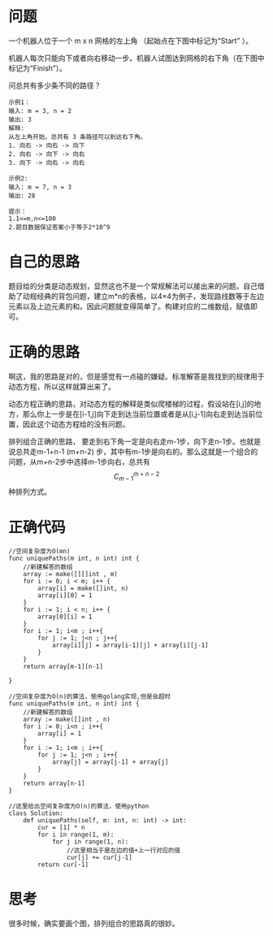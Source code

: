 # 问题

一个机器人位于一个 m x n 网格的左上角 （起始点在下图中标记为“Start” ）。

机器人每次只能向下或者向右移动一步。机器人试图达到网格的右下角（在下图中标记为“Finish”）。

问总共有多少条不同的路径？

```
示例1：
输入: m = 3, n = 2
输出: 3
解释:
从左上角开始，总共有 3 条路径可以到达右下角。
1. 向右 -> 向右 -> 向下
2. 向右 -> 向下 -> 向右
3. 向下 -> 向右 -> 向右

示例2:
输入: m = 7, n = 3
输出: 28

提示：
1.1<=m,n<=100
2.题目数据保证答案小于等于2*10^9
```

# 自己的思路

题目给的分类是动态规划，显然这也不是一个常规解法可以接出来的问题。自己借助了动规经典的背包问题，建立m*n的表格，以4×4为例子，发现路线数等于左边元素以及上边元素的和。因此问题就变得简单了。构建对应的二维数组，赋值即可。

# 正确的思路

啊这，我的思路是对的，但是感觉有一点碰的嫌疑。标准解答是我找到的规律用于动态方程，所以这样就算出来了。

动态方程正确的思路，对动态方程的解释是类似爬楼梯的过程，假设站在[i,j]的地方，那么你上一步是在[i-1,j]向下走到达当前位置或者是从[i,j-1]向右走到达当前位置，因此这个动态方程给的没有问题。

排列组合正确的思路， 要走到右下角一定是向右走m-1步，向下走n-1步。也就是说总共走m-1+n-1 (m+n-2) 步，其中有m-1步是向右的。那么这就是一个组合的问题，从m+n-2步中选择m-1步向右，总共有
$$
C_{m-1}^{m+n-2}
$$
种排列方式。

# 正确代码

```
//空间复杂度为O(mn)
func uniquePaths(m int, n int) int {
    //新建解答的数组
    array := make([][]int , m)
    for i := 0; i < m; i++ {
        array[i] = make([]int, n)
        array[i][0] = 1
    }
    for i := 1; i < n; i++ {
        array[0][i] = 1
    }
    for i := 1; i<m ; i++{
        for j := 1; j<n ; j++{
            array[i][j] = array[i-1][j] + array[i][j-1]
        }
    }
    return array[m-1][n-1]    

}

//空间复杂度为O(n)的算法，使用golang实现,但是会超时
func uniquePaths(m int, n int) int {
    //新建解答的数组
    array := make([]int , n)   
	for i := 0; i<n ; i++{
		array[i] = 1
	}
	for i := 1; i<m ; i++{
		for j := 1; j<n ; i++{
			array[j] = array[j-1] + array[j]	
		}
	}
	return array[n-1]
}

//这里给出空间复杂度为O(n)的算法，使用python
class Solution:
    def uniquePaths(self, m: int, n: int) -> int:
        cur = [1] * n
        for i in range(1, m):
            for j in range(1, n):
            	//这里相当于是左边的值+上一行对应的值
                cur[j] += cur[j-1]
        return cur[-1]
```

# 思考

很多时候，确实要画个图，排列组合的思路真的很妙。